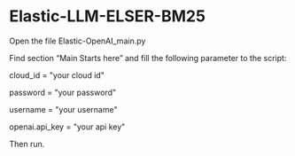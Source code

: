 # Elastic-LLM-ELSER-BM25

Open the file Elastic-OpenAI_main.py

Find section “Main Starts here” and fill the following parameter to the script:

cloud_id = "your cloud id"

password = "your password"

username = "your username"

openai.api_key = "your api key" 


Then run.
